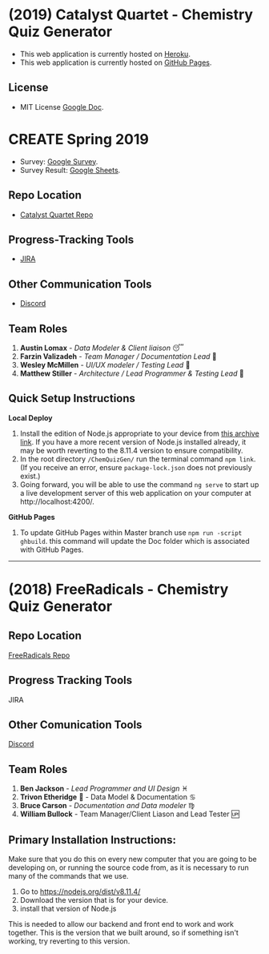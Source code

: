 # (2019) Catalyst Quartet - Chemistry Quiz Generator
* This web application is currently hosted on [Heroku](https://chemquizgen.herokuapp.com/).
* This web application is currently hosted on [GitHub Pages](https://soft-eng-practicum.github.io/ChemQuizGen).

## License
* MIT License [Google Doc](https://drive.google.com/open?id=1raKZr54d-6caTU-Hx67nj91rl7CacH5h).



# CREATE Spring 2019
* Survey: [Google Survey](https://docs.google.com/forms/d/1wQr5SVbleCXlhbQg6kwvUdjnVkz0h1CIGyRJG6WjxWQ/edit).
* Survey Result:  [Google Sheets](https://drive.google.com/open?id=1KADeJg_mOEJfJatOnncZp4umzG-IeeyqzLGFz7o3ol4).

## Repo Location
* [Catalyst Quartet Repo](https://github.com/soft-eng-practicum/ChemQuizGen)

## Progress-Tracking Tools
* [JIRA](https://jira.ggc.edu/projects/CQ/summary)

## Other Communication Tools
* [Discord](https://discord.gg/b4zqnQ7)

## Team Roles
1. **Austin Lomax** - *Data Modeler & Client liaison* :sleeping:
2. **Farzin Valizadeh** - *Team Manager / Documentation Lead*  :wolf:
3. **Wesley McMillen** - *UI/UX modeler / Testing Lead* :link:
4. **Matthew Stiller** - *Architecture / Lead Programmer & Testing Lead* :snake:

## Quick Setup Instructions

**Local Deploy**
1. Install the edition of Node.js appropriate to your device from [this archive link](https://nodejs.org/dist/v8.11.4/). If you have a more recent version of Node.js installed already, it may be worth reverting to the 8.11.4 version to ensure compatibility.
2. In the root directory `/ChemQuizGen/` run the terminal command `npm link`. (If you receive an error,
  ensure `package-lock.json` does not previously exist.)
3. Going forward, you will be able to use the command `ng serve` to start up a live development server of this web application
on your computer at http://localhost:4200/.

**GitHub Pages**
1. To update GitHub Pages within Master branch use `npm run -script ghbuild`. this command will update the Doc folder which is associated with GitHub Pages.

---

# (2018) FreeRadicals - Chemistry Quiz Generator

## Repo Location
[FreeRadicals Repo](https://github.com/GGC-SD/FreeRadicals)

## Progress Tracking Tools
JIRA

## Other Comunication Tools
[Discord](https://discord.gg/tSE9q34)

## Team Roles
1. **Ben Jackson** - *Lead Programmer and UI Design* :pisces:
2. **Trivon Etheridge** :strawberry: - Data Model & Documentation :cancer:
3. **Bruce Carson** - *Documentation and Data modeler* :virgo:
4. **William Bullock** - Team Manager/Client Liason and Lead Tester :up:

## Primary Installation Instructions:

Make sure that you do this on every new computer that you are going to be developing on, or running the source code from, as it is necessary to run many of the commands that we use.

1. Go to https://nodejs.org/dist/v8.11.4/
2. Download the version that is for your device.
3. install that version of Node.js

This is needed to allow our backend and front end to work and work together.  This is the version that we built around, so if something isn't working, try reverting to this version.
